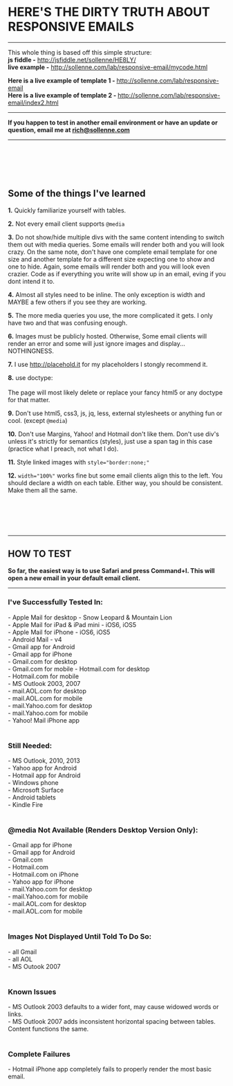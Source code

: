 <h1>HERE'S THE DIRTY TRUTH ABOUT RESPONSIVE EMAILS</h1>
<hr>

This whole thing is based off this simple structure:<br>
<strong>js fiddle -</strong> http://jsfiddle.net/sollenne/HE8LY/ <br>
<strong>live example -</strong>  http://sollenne.com/lab/responsive-email/mycode.html

<strong>Here is a live example of template 1 - </strong> http://sollenne.com/lab/responsive-email<br>
<strong>Here is a live example of template 2 - </strong> http://sollenne.com/lab/responsive-email/index2.html<br>

<hr>

<strong>If you happen to test in another email environment or have an update or question, email me at rich@sollenne.com</strong> 

<hr>
<br>
<br>
<br>
<br>

<h2>Some of the things I've learned</h2>

<strong>1.</strong> Quickly familiarize yourself with tables.
	
<strong>2.</strong> Not every email client supports <code>@media</code>

<strong>3.</strong> Do not show/hide multiple divs with the same content intending to switch them out with media queries. Some emails will render both and you will look crazy. On the same note, don't have one complete email template for one size and another template for a different size expecting one to show and one to hide. Again, some emails will render both and you will look even crazier. Code as if everything you write will show up in an email, eving if you dont intend it to. 

<strong>4.</strong> Almost all styles need to be inline. The only exception is width and MAYBE a few others if you see they are working. 

<strong>5.</strong> The more media queries you use, the more complicated it gets. I only have two and that was confusing enough. 

<strong>6.</strong> Images must be publicly hosted. Otherwise, Some email clients will render an error and some will just ignore images and display... NOTHINGNESS.

<strong>7.</strong> I use http://placehold.it for my placeholders I stongly recommend it. 

<strong>8.</strong> use doctype:<br>
<code><!DOCTYPE HTML PUBLIC "-//W3C//DTD HTML 4.01 Transitional//EN" "http://www.w3.org/TR/html4/loose.dtd"></code><br>
The page will most likely delete or replace your fancy html5 <code><!doctype html></code> or any doctype for that matter.

<strong>9.</strong> Don't use html5, css3, js, jq, less, external stylesheets or anything fun or cool. (except <code>@media</code>)

<strong>10.</strong> Don't use Margins, Yahoo! and Hotmail don't like them. Don't use div's unless it's strictly for semantics (styles), just use a span tag in this case<br> (practice what I preach, not what I do).

<strong>11.</strong> Style linked images with <code>style="border:none;"</code>

<strong>12.</strong> <code>width="100%"</code> works fine but some email clients align this to the left. You should declare a width on each table. Either way, you should be consistent. Make them all the same.

<br>
<br>
<br>
<br>
<hr>

<h2>HOW TO TEST</h2>
<strong>So far, the easiest way is to use Safari and press Command+I. This will open a new email in your default email client.</strong>

<hr>

<h3>I've Successfully Tested In:</h3>
- Apple Mail for desktop - Snow Leopard & Mountain Lion<br>
- Apple Mail for iPad & iPad mini - iOS6, iOS5<br>
- Apple Mail for iPhone - iOS6, iOS5<br>
- Android Mail - v4<br>
- Gmail app for Android<br>
- Gmail app for iPhone<br>
- Gmail.com for desktop<br>
- Gmail.com for mobile
- Hotmail.com for desktop<br>
- Hotmail.com for mobile<br>
- MS Outlook 2003, 2007<br>
- mail.AOL.com for desktop<br>
- mail.AOL.com for mobile<br>
- mail.Yahoo.com for desktop<br>
- mail.Yahoo.com for mobile<br>
- Yahoo! Mail iPhone app<br><br>

<h3>Still Needed:</h3>
- MS Outlook, 2010, 2013<br>
- Yahoo app for Android<br>
- Hotmail app for Android<br>
- Windows phone<br>
- Microsoft Surface<br>
- Android tablets<br>
- Kindle Fire<br><br>

<h3>@media Not Available (Renders Desktop Version Only):</h3>
- Gmail app for iPhone<br>
- Gmail app for Android<br>
- Gmail.com<br>
- Hotmail.com<br>
- Hotmail.com on iPhone<br>
- Yahoo app for iPhone<br>
- mail.Yahoo.com for desktop<br>
- mail.Yahoo.com for mobile<br>
- mail.AOL.com for desktop<br>
- mail.AOL.com for mobile<br><br>

<h3>Images Not Displayed Until Told To Do So:</h3>
- all Gmail<br>
- all AOL <br>
- MS Outook 2007<br><br>

<h3>Known Issues</h3>
- MS Outlook 2003 defaults to a wider font, may cause widowed words or links.<br>
- MS Outlook 2007 adds inconsistent horizontal spacing between tables. Content functions the same.<br><br>

<h3>Complete Failures</h3>
- Hotmail iPhone app completely fails to properly render the most basic email. <br><br>
<br>
<br>
